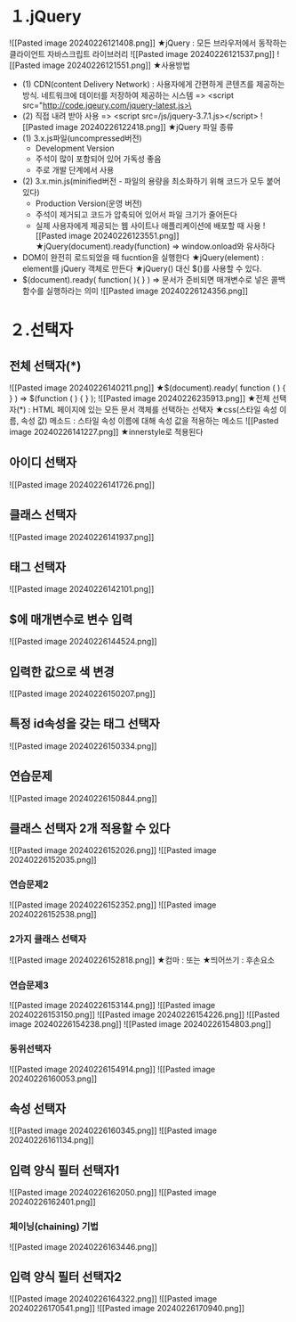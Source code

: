 # １.jQuery
![[Pasted image 20240226121408.png]]
★jQuery : 모든 브라우저에서 동작하는 클라이언트 자바스크립트 라이브러리
![[Pasted image 20240226121537.png]]
![[Pasted image 20240226121551.png]]
★사용방법
- (1) CDN(content Delivery Network) : 사용자에게 간편하게 콘텐츠를 제공하는 방식. 네트워크에 데이터를 저장하여 제공하는 시스템 => \<script src="http://code.jqeury.com/jquery-latest.js>\</script>
- (2) 직접 내려 받아 사용 => \<script src=/js/jquery-3.7.1.js>\</script>
![[Pasted image 20240226122418.png]]
★jQuery 파일 종류
- (1) 3.x.js파일(uncompressed버전)
  - Development Version
  - 주석이 많이 포함되어 있어 가독성 좋음
  - 주로 개발 단계에서 사용
- (2) 3.x.min.js(minified버전 - 파일의 용량을 최소화하기 위해 코드가 모두 붙어 있다)
  - Production Version(운영 버전)
  - 주석이 제거되고 코드가 압축되어 있어서 파일 크기가 줄어든다
  - 실제 사용자에게 제공되는 웹 사이트나 애플리케이션에 배포할 때 사용
![[Pasted image 20240226123551.png]]
★jQuery(document).ready(function) => window.onload와 유사하다
- DOM이 완전히 로드되었을 때 fucntion을 실행한다
★jQuery(element) : element를 jQuery 객체로 만든다
★jQuery() 대신 $()를 사용할 수 있다.
- $(document).ready( function( ){ } ) => 문서가 준비되면 매개변수로 넣은 콜백 함수를 실행하라는 의미
![[Pasted image 20240226124356.png]]




# ２.선택자
## 전체 선택자(\*)
![[Pasted image 20240226140211.png]]
★$(document).ready( function ( ) { } )
=> $(function ( ) { } );
![[Pasted image 20240226235913.png]]
★전체 선택자(\*) : HTML 페이지에 있는 모든 문서 객체를 선택하는 선택자
★css(스타일 속성 이름, 속성 값) 메소드 : 스타일 속성 이름에 대해 속성 값을 적용하는 메소드
![[Pasted image 20240226141227.png]]
★innerstyle로 적용된다


## 아이디 선택자
![[Pasted image 20240226141726.png]]


## 클래스 선택자
![[Pasted image 20240226141937.png]]


## 태그 선택자
![[Pasted image 20240226142101.png]]


## $에 매개변수로 변수 입력
![[Pasted image 20240226144524.png]]


## 입력한 값으로 색 변경
![[Pasted image 20240226150207.png]]



## 특정 id속성을 갖는 태그 선택자
![[Pasted image 20240226150334.png]]



## 연습문제
![[Pasted image 20240226150844.png]]



## 클래스 선택자 2개 적용할 수 있다
![[Pasted image 20240226152026.png]]
![[Pasted image 20240226152035.png]]



### 연습문제2
![[Pasted image 20240226152352.png]]
![[Pasted image 20240226152538.png]]



### 2가지 클래스 선택자
![[Pasted image 20240226152818.png]]
★컴마 : 또는
★띄어쓰기 : 후손요소



### 연습문제3
![[Pasted image 20240226153144.png]]
![[Pasted image 20240226153150.png]]
![[Pasted image 20240226154226.png]]
![[Pasted image 20240226154238.png]]
![[Pasted image 20240226154803.png]]


### 동위선택자
![[Pasted image 20240226154914.png]]
![[Pasted image 20240226160053.png]]


## 속성 선택자
![[Pasted image 20240226160345.png]]
![[Pasted image 20240226161134.png]]



## 입력 양식 필터 선택자1
![[Pasted image 20240226162050.png]]
![[Pasted image 20240226162401.png]]


### 체이닝(chaining) 기법
![[Pasted image 20240226163446.png]]




## 입력 양식 필터 선택자2
![[Pasted image 20240226164322.png]]
![[Pasted image 20240226170541.png]]
![[Pasted image 20240226170940.png]]